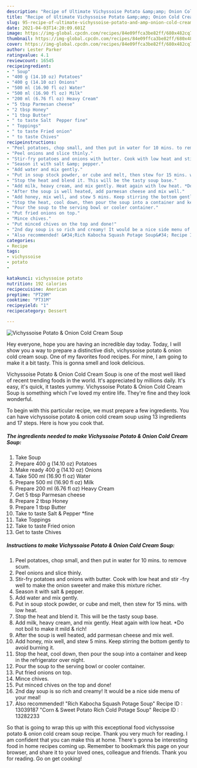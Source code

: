 ```yaml
---
description: "Recipe of Ultimate Vichyssoise Potato &amp;amp; Onion Cold Cream Soup"
title: "Recipe of Ultimate Vichyssoise Potato &amp;amp; Onion Cold Cream Soup"
slug: 95-recipe-of-ultimate-vichyssoise-potato-and-amp-onion-cold-cream-soup
date: 2021-04-03T14:20:09.601Z
image: https://img-global.cpcdn.com/recipes/84e09ffca3be82ff/680x482cq70/vichyssoise-potato-onion-cold-cream-soup-recipe-main-photo.jpg
thumbnail: https://img-global.cpcdn.com/recipes/84e09ffca3be82ff/680x482cq70/vichyssoise-potato-onion-cold-cream-soup-recipe-main-photo.jpg
cover: https://img-global.cpcdn.com/recipes/84e09ffca3be82ff/680x482cq70/vichyssoise-potato-onion-cold-cream-soup-recipe-main-photo.jpg
author: Lester Parker
ratingvalue: 4.1
reviewcount: 16545
recipeingredient:
- " Soup"
- "400 g (14.10 oz) Potatoes"
- "400 g (14.10 oz) Onions"
- "500 ml (16.90 fl oz) Water"
- "500 ml (16.90 fl oz) Milk"
- "200 ml (6.76 fl oz) Heavy Cream"
- "5 tbsp Parmesan cheese"
- "2 tbsp Honey"
- "1 tbsp Butter"
- " to taste Salt  Pepper fine"
- " Toppings"
- " to taste Fried onion"
- " to taste Chives"
recipeinstructions:
- "Peel potatoes, chop small, and then put in water for 10 mins. to remove scum."
- "Peel onions and slice thinly."
- "Stir-fry potatoes and onions with butter. Cook with low heat and stir -fry well to make the onion sweeter and make this mixture richer."
- "Season it with salt &amp; pepper."
- "Add water and mix gently."
- "Put in soup stock powder, or cube and melt, then stew for 15 mins. with low heat."
- "Stop the heat and blend it. This will be the tasty soup base."
- "Add milk, heavy cream, and mix gently. Heat again with low heat. *Do not boil to make it mild &amp; rich!"
- "After the soup is well heated, add parmesan cheese and mix well."
- "Add honey, mix well, and stew 5 mins. Keep stirring the bottom gently to avoid burning it."
- "Stop the heat, cool down, then pour the soup into a container and keep in the refrigerator over night."
- "Pour the soup to the serving bowl or cooler container."
- "Put fried onions on top."
- "Mince chives."
- "Put minced chives on the top and done!"
- "2nd day soup is so rich and creamy! It would be a nice side menu of your meal!"
- "Also recommended! &#34;Rich Kabocha Squash Potage Soup&#34; Recipe ID : 13039187 &#34;Corn &amp; Sweet Potato Rich Cold Potage Soup&#34; Recipe ID : 13282233"
categories:
- Recipe
tags:
- vichyssoise
- potato
- 

katakunci: vichyssoise potato  
nutrition: 192 calories
recipecuisine: American
preptime: "PT29M"
cooktime: "PT31M"
recipeyield: "1"
recipecategory: Dessert

---
```



![Vichyssoise Potato &amp; Onion Cold Cream Soup](https://img-global.cpcdn.com/recipes/84e09ffca3be82ff/680x482cq70/vichyssoise-potato-onion-cold-cream-soup-recipe-main-photo.jpg)

Hey everyone, hope you are having an incredible day today. Today, I will show you a way to prepare a distinctive dish, vichyssoise potato &amp; onion cold cream soup. One of my favorites food recipes. For mine, I am going to make it a bit tasty. This is gonna smell and look delicious.

Vichyssoise Potato &amp; Onion Cold Cream Soup is one of the most well liked of recent trending foods in the world. It's appreciated by millions daily. It's easy, it's quick, it tastes yummy. Vichyssoise Potato &amp; Onion Cold Cream Soup is something which I've loved my entire life. They're fine and they look wonderful.




To begin with this particular recipe, we must prepare a few ingredients. You can have vichyssoise potato &amp; onion cold cream soup using 13 ingredients and 17 steps. Here is how you cook that.

<!--inarticleads1-->

##### The ingredients needed to make Vichyssoise Potato &amp; Onion Cold Cream Soup:

1. Take  Soup
1. Prepare 400 g (14.10 oz) Potatoes
1. Make ready 400 g (14.10 oz) Onions
1. Take 500 ml (16.90 fl oz) Water
1. Prepare 500 ml (16.90 fl oz) Milk
1. Prepare 200 ml (6.76 fl oz) Heavy Cream
1. Get 5 tbsp Parmesan cheese
1. Prepare 2 tbsp Honey
1. Prepare 1 tbsp Butter
1. Take  to taste Salt &amp; Pepper *fine
1. Take  Toppings
1. Take  to taste Fried onion
1. Get  to taste Chives




<!--inarticleads2-->

##### Instructions to make Vichyssoise Potato &amp; Onion Cold Cream Soup:

1. Peel potatoes, chop small, and then put in water for 10 mins. to remove scum.
1. Peel onions and slice thinly.
1. Stir-fry potatoes and onions with butter. Cook with low heat and stir -fry well to make the onion sweeter and make this mixture richer.
1. Season it with salt &amp; pepper.
1. Add water and mix gently.
1. Put in soup stock powder, or cube and melt, then stew for 15 mins. with low heat.
1. Stop the heat and blend it. This will be the tasty soup base.
1. Add milk, heavy cream, and mix gently. Heat again with low heat. *Do not boil to make it mild &amp; rich!
1. After the soup is well heated, add parmesan cheese and mix well.
1. Add honey, mix well, and stew 5 mins. Keep stirring the bottom gently to avoid burning it.
1. Stop the heat, cool down, then pour the soup into a container and keep in the refrigerator over night.
1. Pour the soup to the serving bowl or cooler container.
1. Put fried onions on top.
1. Mince chives.
1. Put minced chives on the top and done!
1. 2nd day soup is so rich and creamy! It would be a nice side menu of your meal!
1. Also recommended! &#34;Rich Kabocha Squash Potage Soup&#34; Recipe ID : 13039187 &#34;Corn &amp; Sweet Potato Rich Cold Potage Soup&#34; Recipe ID : 13282233




So that is going to wrap this up with this exceptional food vichyssoise potato &amp; onion cold cream soup recipe. Thank you very much for reading. I am confident that you can make this at home. There's gonna be interesting food in home recipes coming up. Remember to bookmark this page on your browser, and share it to your loved ones, colleague and friends. Thank you for reading. Go on get cooking!
